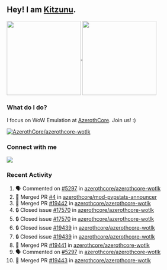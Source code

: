 ## Hey! I am [Kitzunu](https://Github.com/Kitzunu).

<!--
[![Kitzunu's Github stats](https://github-readme-stats.vercel.app/api?username=kitzunu&theme=github_dark&show_icons=true&number_format=long)](https://github.com/Kitzunu)

[![Kitzunu's Language stats](https://github-readme-stats.vercel.app/api/top-langs/?username=Kitzunu&layout=donut&theme=github_dark)](https://github.com/Kitzunu)
-->

<a href="https://github.com/Kitzunu">
  <img height=200 align="center" src="https://github-readme-stats.vercel.app/api?username=kitzunu&theme=github_dark&show_icons=true&number_format=long" />
</a>
<a href="https://github.com/Kitzunu">
  <img height=200 align="center" src="https://github-readme-stats.vercel.app/api/top-langs/?username=Kitzunu&layout=donut&theme=github_dark" />
</a>

### What do I do?

I focus on WoW Emulation at [AzerothCore](https://github.com/AzerothCore). Join us! :)

[![AzerothCore/azerothcore-wotlk](https://github-readme-stats.vercel.app/api/pin/?username=AzerothCore&repo=azerothcore-wotlk&theme=github_dark&show_owner=true)](https://github.com/azerothcore/azerothcore-wotlk)

### Connect with me
[![](https://img.shields.io/badge/AzerothCore%20Discord-Connect%20with%20me!-green)](https://discord.com/invite/gkt4y2x)

### Recent Activity

<!--START_SECTION:activity-->
1. 🗣 Commented on [#5297](https://github.com/azerothcore/azerothcore-wotlk/issues/5297#issuecomment-2239269638) in [azerothcore/azerothcore-wotlk](https://github.com/azerothcore/azerothcore-wotlk)
2. 🎉 Merged PR [#4](https://github.com/azerothcore/mod-pvpstats-announcer/pull/4) in [azerothcore/mod-pvpstats-announcer](https://github.com/azerothcore/mod-pvpstats-announcer)
3. 🎉 Merged PR [#19442](https://github.com/azerothcore/azerothcore-wotlk/pull/19442) in [azerothcore/azerothcore-wotlk](https://github.com/azerothcore/azerothcore-wotlk)
4. 🔒 Closed issue [#17570](https://github.com/azerothcore/azerothcore-wotlk/issues/17570) in [azerothcore/azerothcore-wotlk](https://github.com/azerothcore/azerothcore-wotlk)
5. 🔒 Closed issue [#17570](https://github.com/azerothcore/azerothcore-wotlk/issues/17570) in [azerothcore/azerothcore-wotlk](https://github.com/azerothcore/azerothcore-wotlk)
6. 🔒 Closed issue [#19439](https://github.com/azerothcore/azerothcore-wotlk/issues/19439) in [azerothcore/azerothcore-wotlk](https://github.com/azerothcore/azerothcore-wotlk)
7. 🔒 Closed issue [#19439](https://github.com/azerothcore/azerothcore-wotlk/issues/19439) in [azerothcore/azerothcore-wotlk](https://github.com/azerothcore/azerothcore-wotlk)
8. 🎉 Merged PR [#19441](https://github.com/azerothcore/azerothcore-wotlk/pull/19441) in [azerothcore/azerothcore-wotlk](https://github.com/azerothcore/azerothcore-wotlk)
9. 🗣 Commented on [#5297](https://github.com/azerothcore/azerothcore-wotlk/issues/5297#issuecomment-2239083672) in [azerothcore/azerothcore-wotlk](https://github.com/azerothcore/azerothcore-wotlk)
10. 🎉 Merged PR [#19443](https://github.com/azerothcore/azerothcore-wotlk/pull/19443) in [azerothcore/azerothcore-wotlk](https://github.com/azerothcore/azerothcore-wotlk)
<!--END_SECTION:activity-->
